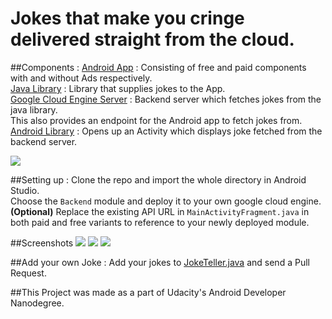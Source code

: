 Jokes that make you cringe delivered straight from the cloud.
====

##Components : 
[Android App](https://github.com/the-dagger/PoorJoker/tree/master/app) : Consisting of free and paid components with and without Ads respectively.<br>
[Java Library](https://github.com/the-dagger/PoorJoker/tree/master/lib) : Library that supplies jokes to the App.<br>
[Google Cloud Engine Server](https://github.com/the-dagger/PoorJoker/tree/master/backend) : Backend server which fetches jokes from the java library.<br>
This also provides an endpoint for the Android app to fetch jokes from.<br>
[Android Library](https://github.com/the-dagger/PoorJoker/tree/master/jokelib) : Opens up an Activity which displays joke fetched from the backend server.<br>

![](https://cloud.githubusercontent.com/assets/5713737/16913400/9a0a17a8-4d07-11e6-8c6f-d69cb1f6928b.jpeg)

##Setting up : 
Clone the repo and import the whole directory in Android Studio.<br>
Choose the `Backend` module and deploy it to your own google cloud engine.<br>
**(Optional)** Replace the existing API URL in `MainActivityFragment.java` in both paid and free variants to reference to your newly deployed module.

##Screenshots
![](http://i.imgur.com/odwf9cQ.png?1) ![](http://i.imgur.com/F7hVKSa.png?1) ![](http://i.imgur.com/5T11lKW.png?1)

##Add your own Joke : 
Add your jokes to [JokeTeller.java](https://github.com/the-dagger/PoorJoker/blob/master/lib/src/main/java/com/example/JokeTeller.java) and send a Pull Request.

##This Project was made as a part of Udacity's Android Developer Nanodegree.
